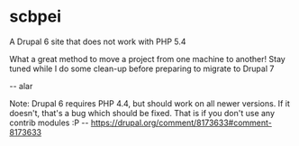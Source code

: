 scbpei
======

A Drupal 6 site that does not work with PHP 5.4

What a great method to move a project from one machine to another!
Stay tuned while I do some clean-up before preparing to migrate to Drupal 7

--
alar

Note: Drupal 6 requires PHP 4.4, but should work on all newer versions. If it doesn't, that's a bug which should be fixed. That is if you don't use any contrib modules :P
-- https://drupal.org/comment/8173633#comment-8173633
